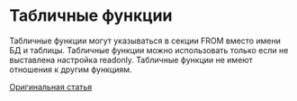 # Табличные функции

Табличные функции могут указываться в секции FROM вместо имени БД и таблицы.
Табличные функции можно использовать только если не выставлена настройка readonly.
Табличные функции не имеют отношения к другим функциям.

[Оригинальная статья](https://clickhouse.yandex/docs/ru/query_language/table_functions/) <!--hide-->
